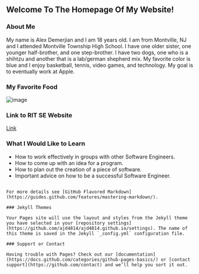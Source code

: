 ## Welcome To The Homepage Of My Website!

### About Me

My name is Alex Demerjian and I am 18 years old. I am from Montville, NJ and I attended Montville Township High School. I have one older sister, one younger half-brother, and one step-brother. I have two dogs, one who is a shihtzu and another that is a lab/german shepherd mix. My favorite color is blue and I enjoy basketball, tennis, video games, and technology. My goal is to eventually work at Apple.

### My Favorite Food
![image](https://user-images.githubusercontent.com/69914709/94760388-5dcf0180-0370-11eb-877c-cd39e6cf2253.png)

### Link to RIT SE Website
[Link](http://www.se.rit.edu/~swen-101/00/index.html)


### What I Would Like to Learn
- How to work effectively in groups with other Software Engineers.
- How to come up with an idea for a program.
- How to plan out the creation of a piece of software.
- Important advice on how to be a successful Software Engineer.


```

For more details see [GitHub Flavored Markdown](https://guides.github.com/features/mastering-markdown/).

### Jekyll Themes

Your Pages site will use the layout and styles from the Jekyll theme you have selected in your [repository settings](https://github.com/ajd4814/ajd4814.github.io/settings). The name of this theme is saved in the Jekyll `_config.yml` configuration file.

### Support or Contact

Having trouble with Pages? Check out our [documentation](https://docs.github.com/categories/github-pages-basics/) or [contact support](https://github.com/contact) and we’ll help you sort it out.
